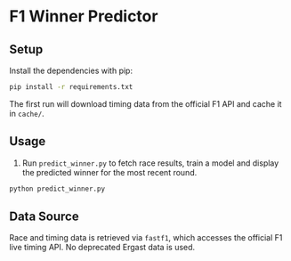 # F1 Winner Predictor


## Setup

Install the dependencies with pip:

```bash
pip install -r requirements.txt
```

The first run will download timing data from the official F1 API and cache it in
`cache/`.

## Usage

1. Run `predict_winner.py` to fetch race results, train a model and display the
   predicted winner for the most recent round.

```bash
python predict_winner.py
```


## Data Source

Race and timing data is retrieved via `fastf1`, which accesses the official F1
live timing API. No deprecated Ergast data is used.
